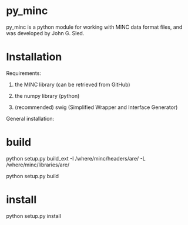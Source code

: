 py_minc
=======

py_minc is a python module for working with MINC data format files, and was developed by John G. Sled.


Installation
============

Requirements:
1) the MINC library (can be retrieved from GitHub)

2) the numpy library (python)

3) (recommended) swig (Simplified Wrapper and Interface Generator)

General installation:

# build
python setup.py build_ext -I /where/minc/headers/are/ -L /where/minc/libraries/are/

python setup.py build

# install
python setup.py install



